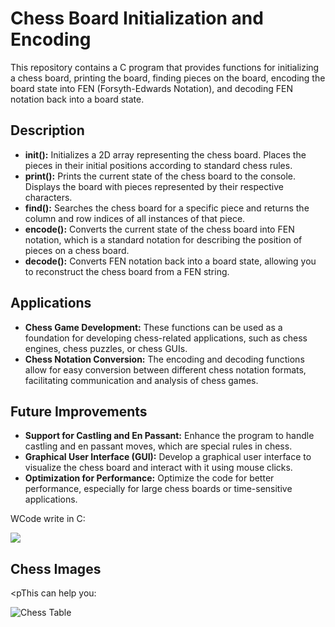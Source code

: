 <!DOCTYPE html>
<html lang="en">
<head>
<meta charset="UTF-8">
<meta name="viewport" content="width=device-width, initial-scale=1.0">
<title>Chess Board Initialization and Encoding</title>
</head>
<body>

<h1>Chess Board Initialization and Encoding</h1>

<p>This repository contains a C program that provides functions for initializing a chess board, printing the board, finding pieces on the board, encoding the board state into FEN (Forsyth-Edwards Notation), and decoding FEN notation back into a board state.</p>

<h2>Description</h2>

<ul>
  <li><strong>init():</strong> Initializes a 2D array representing the chess board. Places the pieces in their initial positions according to standard chess rules.</li>
  <li><strong>print():</strong> Prints the current state of the chess board to the console. Displays the board with pieces represented by their respective characters.</li>
  <li><strong>find():</strong> Searches the chess board for a specific piece and returns the column and row indices of all instances of that piece.</li>
  <li><strong>encode():</strong> Converts the current state of the chess board into FEN notation, which is a standard notation for describing the position of pieces on a chess board.</li>
  <li><strong>decode():</strong> Converts FEN notation back into a board state, allowing you to reconstruct the chess board from a FEN string.</li>
</ul>

<h2>Applications</h2>

<ul>
  <li><strong>Chess Game Development:</strong> These functions can be used as a foundation for developing chess-related applications, such as chess engines, chess puzzles, or chess GUIs.</li>
  <li><strong>Chess Notation Conversion:</strong> The encoding and decoding functions allow for easy conversion between different chess notation formats, facilitating communication and analysis of chess games.</li>
</ul>

<h2>Future Improvements</h2>

<ul>
  <li><strong>Support for Castling and En Passant:</strong> Enhance the program to handle castling and en passant moves, which are special rules in chess.</li>
  <li><strong>Graphical User Interface (GUI):</strong> Develop a graphical user interface to visualize the chess board and interact with it using mouse clicks.</li>
  <li><strong>Optimization for Performance:</strong> Optimize the code for better performance, especially for large chess boards or time-sensitive applications.</li>
</ul>
<p>WCode write in C:</p>
<img src="https://github.com/Iulika2901/chess_moves/assets/84437252/2273e381-182f-43d5-9045-1fe060bc2de1">
<h2>Chess Images</h2>

<pThis can help you:</p>

<img src="https://upload.wikimedia.org/wikipedia/commons/thumb/2/2c/AAA_SVG_Chessboard_and_chess_pieces_02.svg/768px-AAA_SVG_Chessboard_and_chess_pieces_02.svg.png?20200505220000" alt="Chess Table">


</body>
</html>

